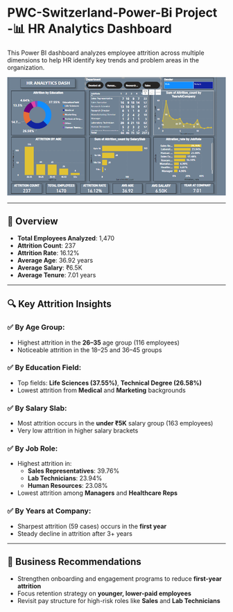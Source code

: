# PWC-Switzerland-Power-Bi Project -📊 HR Analytics Dashboard


This Power BI dashboard analyzes employee attrition across multiple dimensions to help HR identify key trends and problem areas in the organization.

![HR Analytics Dashboard](./image.png)

---

## 👥 Overview

- **Total Employees Analyzed**: 1,470  
- **Attrition Count**: 237  
- **Attrition Rate**: 16.12%  
- **Average Age**: 36.92 years  
- **Average Salary**: ₹6.5K  
- **Average Tenure**: 7.01 years  

---

## 🔍 Key Attrition Insights

### ✅ By Age Group:
- Highest attrition in the **26–35** age group (116 employees)
- Noticeable attrition in the 18–25 and 36–45 groups

### ✅ By Education Field:
- Top fields: **Life Sciences (37.55%)**, **Technical Degree (26.58%)**
- Lowest attrition from **Medical** and **Marketing** backgrounds

### ✅ By Salary Slab:
- Most attrition occurs in the **under ₹5K** salary group (163 employees)
- Very low attrition in higher salary brackets

### ✅ By Job Role:
- Highest attrition in:
  - **Sales Representatives**: 39.76%
  - **Lab Technicians**: 23.94%
  - **Human Resources**: 23.08%
- Lowest attrition among **Managers** and **Healthcare Reps**

### ✅ By Years at Company:
- Sharpest attrition (59 cases) occurs in the **first year**
- Steady decline in attrition after 3+ years

---

## 🧠 Business Recommendations

- Strengthen onboarding and engagement programs to reduce **first-year attrition**
- Focus retention strategy on **younger, lower-paid employees**
- Revisit pay structure for high-risk roles like **Sales** and **Lab Technicians**

